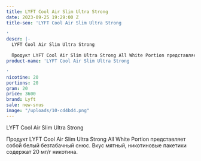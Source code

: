 ```yaml
---
title: LYFT Cool Air Slim Ultra Strong
date: 2023-09-25 19:29:00 Z
title-seo: 'LYFT Cool Air Slim Ultra Strong

'
descr: |-
  LYFT Cool Air Slim Ultra Strong

  Продукт LYFT Cool Air Slim Ultra Strong All White Portion представляет собой белый безтабачный снюс. Вкус мятный, никотиновые пакетики содержат 20 мг/г никотина.
product-name: 'LYFT Cool Air Slim Ultra Strong

'
nicotine: 20
portions: 20
gram: 20
price: 3600
brand: Lyft
sale: new-snus
image: "/uploads/10-cd4bd4.png"
---
```


LYFT Cool Air Slim Ultra Strong

Продукт LYFT Cool Air Slim Ultra Strong All White Portion представляет собой белый безтабачный снюс. Вкус мятный, никотиновые пакетики содержат 20 мг/г никотина.
